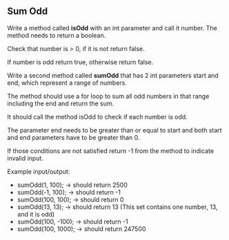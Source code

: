 ## Sum Odd
Write a method called **isOdd** with an int parameter and call it number. The method needs to return a boolean.

Check that number is > 0, if it is not return false.

If number is odd return true, otherwise return false.

Write a second method called **sumOdd** that has 2 int parameters start and end, which represent a range of numbers.

The method should use a for loop to sum all odd numbers in that range including the end and return the sum.

It should call the method isOdd to check if each number is odd.

The parameter end needs to be greater than or equal to start and both start and end parameters have to be greater than 0.

If those conditions are not satisfied return -1 from the method to indicate invalid input.

Example input/output:
- sumOdd(1, 100); → should return 2500
- sumOdd(-1, 100); → should return -1
- sumOdd(100, 100); → should return 0
- sumOdd(13, 13); → should return 13 (This set contains one number, 13, and it is odd)
- sumOdd(100, -100); → should return -1
- sumOdd(100, 1000); → should return 247500